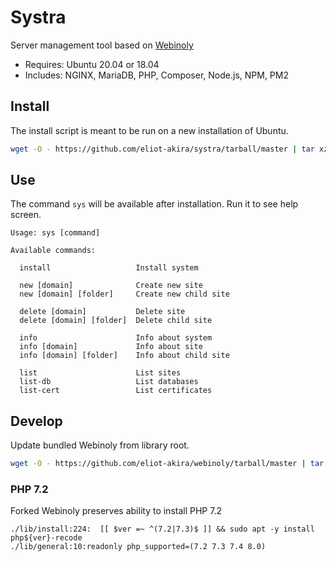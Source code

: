 # Systra

Server management tool based on [Webinoly](https://github.com/QROkes/webinoly)

- Requires: Ubuntu 20.04 or 18.04
- Includes: NGINX, MariaDB, PHP, Composer, Node.js, NPM, PM2

## Install

The install script is meant to be run on a new installation of Ubuntu.

```sh
wget -O - https://github.com/eliot-akira/systra/tarball/master | tar xz --one-top-level=systra --strip-components 1 && ./systra/sys install
```

## Use

The command `sys` will be available after installation. Run it to see help screen.

```
Usage: sys [command]

Available commands:

  install                   Install system

  new [domain]              Create new site
  new [domain] [folder]     Create new child site

  delete [domain]           Delete site
  delete [domain] [folder]  Delete child site

  info                      Info about system
  info [domain]             Info about site
  info [domain] [folder]    Info about child site

  list                      List sites
  list-db                   List databases
  list-cert                 List certificates
```

## Develop

Update bundled Webinoly from library root.

```sh
wget -O - https://github.com/eliot-akira/webinoly/tarball/master | tar xz && mv eliot-akira-webinoly-* webinoly && rm -rf assets/webinoly && mv webinoly assets
```

### PHP 7.2

Forked Webinoly preserves ability to install PHP 7.2

```
./lib/install:224:	[[ $ver =~ ^(7.2|7.3)$ ]] && sudo apt -y install php${ver}-recode
./lib/general:10:readonly php_supported=(7.2 7.3 7.4 8.0)
```

